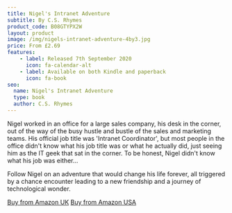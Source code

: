 ```yaml
---
title: Nigel's Intranet Adventure
subtitle: By C.S. Rhymes
product_code: B08GTYPX2W
layout: product
image: /img/nigels-intranet-adventure-4by3.jpg
price: From £2.69
features:
    - label: Released 7th September 2020 
      icon: fa-calendar-alt
    - label: Available on both Kindle and paperback
      icon: fa-book
seo:
  name: Nigel's Intranet Adventure
  type: book
  author: C.S. Rhymes
---
```


Nigel worked in an office for a large sales company, his desk in the corner, out of the way of the busy hustle and bustle of the sales and marketing teams. His official job title was 'Intranet Coordinator', but most people in the office didn't know what his job title was or what he actually did, just seeing him as the IT geek that sat in the corner. To be honest, Nigel didn't know what his job was either...

Follow Nigel on an adventure that would change his life forever, all triggered by a chance encounter leading to a new friendship and a journey of technological wonder.

<div class="buttons is-centered">
<a href="https://www.amazon.co.uk/dp/B08GTYPX2W/" class="button is-info" target="_blank">Buy from Amazon UK</a>
<a href="http://www.amazon.com/dp/B08GTYPX2W/" class="button is-info" target="_blank">Buy from Amazon USA</a>
</div>